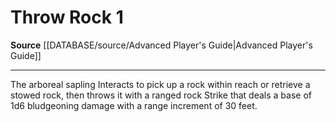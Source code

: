 ﻿---
actions: '[one-action]'
cost: null
element: null
frequency: null
id: '556'
name: Throw Rock
rarity: Common
requirement: null
rus_type_level: null
school: null
source: '[[DATABASE/source/Advanced Player''s Guide|Advanced Player''s Guide]]'
trait: null
trigger: null
type: Action

---
# Throw Rock <span class="action-icon">1</span>

**Source** [[DATABASE/source/Advanced Player's Guide|Advanced Player's Guide]]

---
The arboreal sapling Interacts to pick up a rock within reach or retrieve a stowed rock, then throws it with a ranged rock Strike that deals a base of 1d6 bludgeoning damage with a range increment of 30 feet.